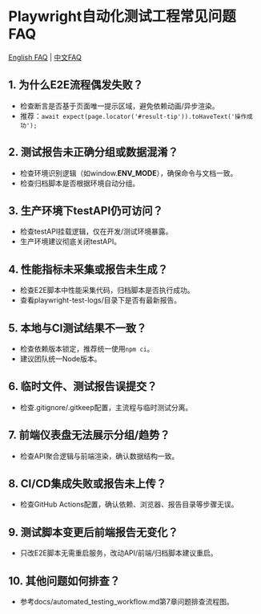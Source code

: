 # Playwright自动化测试工程常见问题FAQ

[English FAQ](FAQ.en.md) | [中文FAQ](FAQ.zh-CN.md)

## 1. 为什么E2E流程偶发失败？
- 检查断言是否基于页面唯一提示区域，避免依赖动画/异步渲染。
- 推荐：`await expect(page.locator('#result-tip')).toHaveText('操作成功');`

## 2. 测试报告未正确分组或数据混淆？
- 检查环境识别逻辑（如window.__ENV_MODE__），确保命令与文档一致。
- 检查归档脚本是否根据环境自动分组。

## 3. 生产环境下testAPI仍可访问？
- 检查testAPI挂载逻辑，仅在开发/测试环境暴露。
- 生产环境建议彻底关闭testAPI。

## 4. 性能指标未采集或报告未生成？
- 检查E2E脚本中性能采集代码，归档脚本是否执行成功。
- 查看playwright-test-logs/目录下是否有最新报告。

## 5. 本地与CI测试结果不一致？
- 检查依赖版本锁定，推荐统一使用`npm ci`。
- 建议团队统一Node版本。

## 6. 临时文件、测试报告误提交？
- 检查.gitignore/.gitkeep配置，主流程与临时测试分离。

## 7. 前端仪表盘无法展示分组/趋势？
- 检查API聚合逻辑与前端渲染，确认数据结构一致。

## 8. CI/CD集成失败或报告未上传？
- 检查GitHub Actions配置，确认依赖、浏览器、报告目录等步骤无误。

## 9. 测试脚本变更后前端报告无变化？
- 只改E2E脚本无需重启服务，改动API/前端/归档脚本建议重启。

## 10. 其他问题如何排查？
- 参考docs/automated_testing_workflow.md第7章问题排查流程图。 